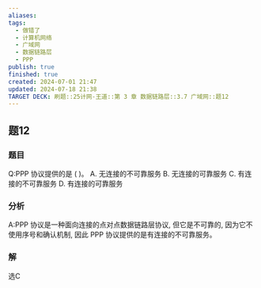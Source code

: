 ```yaml
---
aliases: 
tags:
  - 做错了
  - 计算机网络
  - 广域网
  - 数据链路层
  - PPP
publish: true
finished: true
created: 2024-07-01 21:47
updated: 2024-07-18 21:38
TARGET DECK: 刷题::25计网-王道::第 3 章 数据链路层::3.7 广域网::题12
---
```


## 题12
### 题目
Q:PPP 协议提供的是 ( )。
A. 无连接的不可靠服务 B. 无连接的可靠服务
C. 有连接的不可靠服务 D. 有连接的可靠服务
### 分析
A:PPP 协议是一种面向连接的点对点数据链路层协议, 但它是不可靠的, 因为它不使用序号和确认机制, 因此 PPP 协议提供的是有连接的不可靠服务。
### 解
选C
